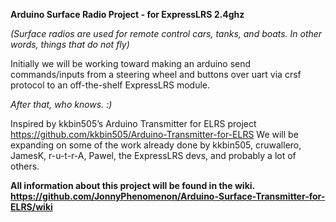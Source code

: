 **Arduino Surface Radio Project - for ExpressLRS 2.4ghz**

<i>(Surface radios are used for remote control cars, tanks, and boats.  In other words, things that do not fly)</i>

Initially we will be working toward making an arduino send commands/inputs from a steering wheel and buttons over uart via crsf protocol to an off-the-shelf ExpressLRS module.

<i>After that, who knows. :)</i>

Inspired by kkbin505’s Arduino Transmitter for ELRS project https://github.com/kkbin505/Arduino-Transmitter-for-ELRS
We will be expanding on some of the work already done by kkbin505, cruwallero, JamesK, r-u-t-r-A, Pawel, the ExpressLRS devs, and probably a lot of others. 

**All information about this project will be found in the wiki. 
https://github.com/JonnyPhenomenon/Arduino-Surface-Transmitter-for-ELRS/wiki**
